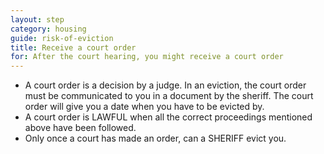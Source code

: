 ```yaml
---
layout: step
category: housing
guide: risk-of-eviction
title: Receive a court order
for: After the court hearing, you might receive a court order
---
```

- A court order is a decision by a judge. In an eviction, the court order must be communicated to you in a document by the sheriff.  The court order will give you a date when you have to be evicted by.
- A court order is LAWFUL when all the correct proceedings mentioned above have been followed.
- Only once a court has made an order, can a SHERIFF evict you.
